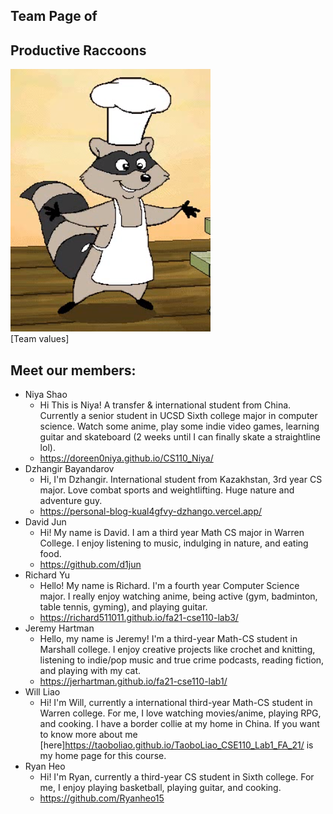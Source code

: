## Team Page of 
## Productive Raccoons
![ICON](PierreCook.png) <br>
[Team values] <br>
## Meet our members:
 - Niya Shao 
    - Hi This is Niya! A transfer & international student from China. Currently a senior student in UCSD Sixth college major in computer science. Watch some anime, play some indie video games, learning guitar and skateboard (2 weeks until I can finally skate a straightline lol).
    - https://doreen0niya.github.io/CS110_Niya/
 - Dzhangir Bayandarov
   - Hi, I'm Dzhangir. International student from Kazakhstan, 3rd year CS major. Love combat sports and weightlifting. Huge nature and adventure guy. 
   - https://personal-blog-kual4gfvy-dzhango.vercel.app/
 - David Jun
     - Hi! My name is David. I am a third year Math CS major in Warren College. I enjoy listening to music, indulging in nature, and eating food.
     - https://github.com/d1jun
 - Richard Yu
   - Hello! My name is Richard. I'm a fourth year Computer Science major. I really enjoy watching anime, being active (gym, badminton, table tennis, gyming), and playing guitar.
   - https://richard511011.github.io/fa21-cse110-lab3/ 
- Jeremy Hartman
     - Hello, my name is Jeremy! I'm a third-year Math-CS student in Marshall college. I enjoy creative projects like crochet and knitting, listening to indie/pop music and true crime podcasts, reading fiction, and playing with my cat. 
     - https://jerhartman.github.io/fa21-cse110-lab1/
 - Will Liao
   - Hi! I'm Will, currently a international third-year Math-CS student in Warren college. For me, I love watching movies/anime, playing RPG, and cooking. I have a border collie at my home in China. If you want to know more about me [here]https://taoboliao.github.io/TaoboLiao_CSE110_Lab1_FA_21/ is my home page for this course.
- Ryan Heo
   - Hi! I'm Ryan, currently a third-year CS student in Sixth college. For me, I enjoy playing basketball, playing guitar, and cooking.
   - https://github.com/Ryanheo15

